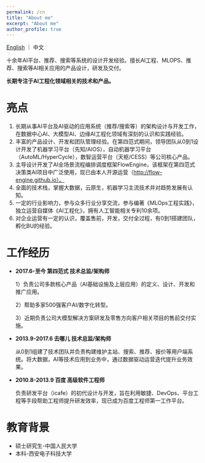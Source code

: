 ```yaml
---
permalink: /cn
title: "About me"
excerpt: "About me"
author_profile: true
---
```


[English](/) ｜ 中文

十余年AI平台、推荐、搜索等系统的设计开发经验。擅长AI工程、MLOPS、推荐、搜索等AI相关应用的产品设计，研发及交付。

**长期专注于AI工程化领域相关的技术和产品。**

亮点
======

1.	长期从事AI平台及AI驱动的应用系统（推荐/搜索等）的架构设计与开发工作，在数据中心AI、大模型AI、边缘AI工程化领域有深刻的认识和实践经验。
2.	丰富的产品设计、开发和团队管理经验。在第四范式期间，领导团队从0到1设计开发了机器学习平台（先知/AIOS），自动机器学习平台（AutoML/HyperCycle），数智运营平台（天枢/CESS）等公司核心产品。
3.	主导设计开发了AI全场景流程编排调度框架FlowEngine，该框架在第四范式决策类AI项目中广泛使用，现已由本人开源运营（http://flow-engine.github.io）。
4.	全面的技术栈，掌握大数据，云原生，机器学习主流技术并对趋势发展有认知。
5.	一定的行业影响力，参与众多行业分享交流，参与编著《MLOps工程实践》，独立运营自媒体《AI工程化》，拥有人工智能相关专利10余项。
6.	对企业运营有一定的认识，覆盖售前，开发，交付全过程，有0到1搭建团队，孵化BU的经验。

工作经历
======
* **2017.6-至今 第四范式 技术总监/架构师**

  1）负责公司多款核心产品（AI基础设施及上层应用）的定义、设计、开发和推广应用。

  2）帮助多家500强客户AI/数字化转型。

  3）近期负责公司大模型解决方案研发及零售方向客户相关项目的售前交付实施。

* **2013.9-2017.6 去哪儿 技术总监/架构师**

  从0到1组建了技术团队并负责构建维护主站、搜索、推荐、报价等用户端系统。将大数据，AI等技术应用到业务中，通过数据驱动运营迭代提升业务效果。

* **2010.8-2013.9 百度 高级软件工程师**

  负责研发平台（icafe）的初代设计与开发，旨在利用敏捷、DevOps、平台工程等手段帮助工程师提升研发效率，现已成为百度工程师第一工作平台。

教育背景
======
* 硕士研究生-中国人民大学
* 本科-西安电子科技大学


